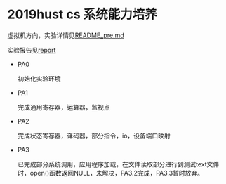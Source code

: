 # 2019hust cs 系统能力培养
虚拟机方向，实验详情见[README_pre.md](https://github.com/ladlod/ics_2018/blob/master/README_pre.md)

实验报告见[report](https://github.com/ladlod/ics_2018/blob/master/report)

- PA0
  
  初始化实验环境
- PA1
  
  完成通用寄存器，运算器，监视点
- PA2
  
  完成状态寄存器，译码器，部分指令，io，设备端口映射
- PA3

  已完成部分系统调用，应用程序加载，在文件读取部分进行到测试text文件时，open()函数返回NULL，未解决，PA3.2完成，PA3.3暂时放弃。
